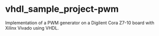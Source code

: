 # vhdl_sample_project-pwm
Implementation of a PWM generator on a Digilent Cora Z7-10 board with Xilinx Vivado using VHDL. 
